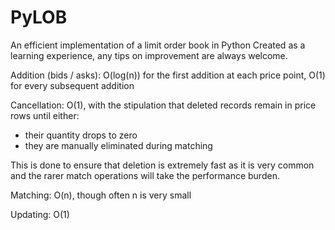 # PyLOB
An efficient implementation of a limit order book in Python
Created as a learning experience, any tips on improvement are always welcome.

Addition (bids / asks): O(log(n)) for the first addition at each price point, O(1) for every subsequent addition

Cancellation: O(1), 
with the stipulation that deleted records remain in price rows until either:
- their quantity drops to zero 
- they are manually eliminated during matching

This is done to ensure that deletion is extremely fast as it is very common and the rarer match operations will take the performance burden.

Matching: O(n), though often n is very small

Updating: O(1)
